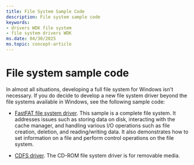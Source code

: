 ```yaml
---
title: File System Sample Code
description: File system sample code
keywords:
- drivers WDK file system
- file system drivers WDK
ms.date: 04/30/2025
ms.topic: concept-article
---
```


# File system sample code

In almost all situations, developing a full file system for Windows isn't necessary. If you do decide to develop a new file system driver beyond the file systems available in Windows, see the following sample code:

* [FastFAT file system driver](/samples/microsoft/windows-driver-samples/fastfat-file-system-driver/). This sample is a complete file system. It addresses issues such as storing data on disk, interacting with the cache manager, and handling various I/O operations such as file creation, deletion, and reading/writing data. It also demonstrates how to set information on a file and perform control operations on the file system.

* [CDFS driver](/samples/microsoft/windows-driver-samples/cdfs-file-system-driver/). The CD-ROM file system driver is for removable media.
